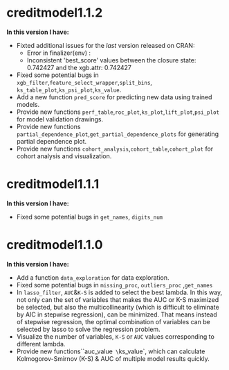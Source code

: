 # creditmodel1.1.2
**In this version I have:**
* Fixted additional issues for the *last* version released on CRAN: 
   + Error in finalizer(env) :
   + Inconsistent 'best_score' values between the closure state: 0.742427 and the xgb.attr: 0.742427
* Fixed some potential bugs in `xgb_filter`,`feature_select_wrapper`,`split_bins`, `ks_table_plot`,`ks_psi_plot`,`ks_value`.
* Add a new function `pred_score` for predicting new data using trained models.
* Provide new functions `perf_table`,`roc_plot`,`ks_plot`,`lift_plot`,`psi_plot` for model validation drawings.
* Provide new functions `partial_dependence_plot`,`get_partial_dependence_plots` for generating partial dependence plot.
* Provide new functions `cohort_analysis`,`cohort_table`,`cohort_plot`  for cohort analysis and visualization.


# creditmodel1.1.1
**In this version I have:**
* Fixed some potential bugs in `get_names`, `digits_num`

# creditmodel1.1.0

**In this version I have:**

* Add a function `data_exploration`  for data exploration.
* Fixed some potential bugs in `missing_proc`, `outliers_proc` ,`get_names` 
* In `lasso_filter`,  `AUC`&`K-S` is added to select the best lambda. In this way, not only can the set of variables that makes the AUC or K-S maximized be selected, but also the multicollinearity (which is difficult to eliminate by AIC in stepwise regression),  can be minimized. That means instead of stepwise regression, the optimal combination of variables can be selected by lasso to solve the regression problem.
* Visualize the number of variables, `K-S` or `AUC` values corresponding to different lambda.
* Provide new functions``auc_value`  \ `ks_value`,  which can calculate Kolmogorov-Smirnov (K-S)  & AUC of multiple model results quickly.

